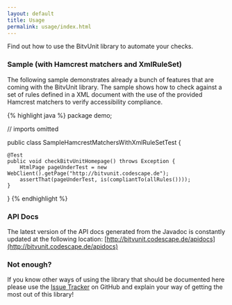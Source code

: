 ```yaml
---
layout: default
title: Usage
permalink: usage/index.html
---
```


Find out how to use the BitvUnit library to automate your checks.

### Sample (with Hamcrest matchers and XmlRuleSet)

The following sample demonstrates already a bunch of features that are coming with the BitvUnit library. The sample shows how to check against a set of rules defined in a XML document with the use of the provided Hamcrest matchers to verify accessibility compliance.

{% highlight java %}
package demo;

// imports omitted

public class SampleHamcrestMatchersWithXmlRuleSetTest {

    @Test
    public void checkBitvUnitHomepage() throws Exception {
        HtmlPage pageUnderTest = new WebClient().getPage("http://bitvunit.codescape.de");
        assertThat(pageUnderTest, is(compliantTo(allRules())));
    }

}
{% endhighlight %}

### API Docs

The latest version of the API docs generated from the Javadoc is constantly updated at the following location: [http://bitvunit.codescape.de/apidocs](http://bitvunit.codescape.de/apidocs)

### Not enough?

If you know other ways of using the library that should be documented here please use the [Issue Tracker](https://github.com/codescape/bitvunit/issues) on GitHub and explain your way of getting the most out of this library!
